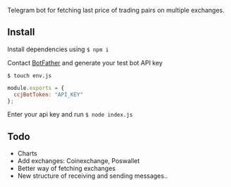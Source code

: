 Telegram bot for fetching last price of trading pairs on multiple exchanges.

## Install
Install dependencies using `$ npm i`

Contact [BotFather](https://telegram.me/BotFather) and generate your test bot API key

`$ touch env.js`

```js
module.exports = {
  ccjBotToken: "API_KEY"
};
```

Enter your api key and run `$ node index.js`

## Todo
- Charts
- Add exchanges: Coinexchange, Poswallet
- Better way of fetching exchanges
- New structure of receiving and sending messages..
